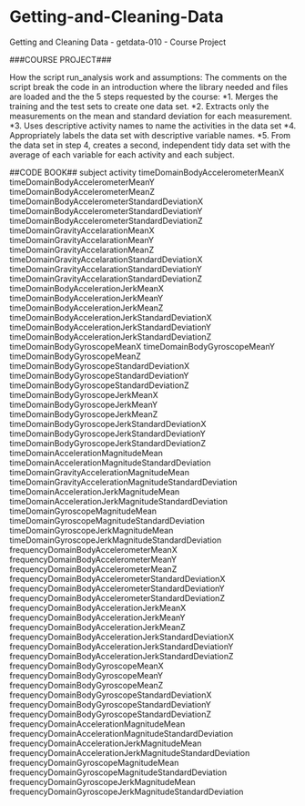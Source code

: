 # Getting-and-Cleaning-Data
Getting and Cleaning Data - getdata-010 - Course Project

###COURSE PROJECT###

How the script run_analysis work and assumptions:
The comments on the script break the code in an introduction where the library needed and files are loaded and the the 5 steps requested by the course:
*1. Merges the training and the test sets to create one data set.
*2. Extracts only the measurements on the mean and standard deviation for each measurement. 
*3. Uses descriptive activity names to name the activities in the data set
*4. Appropriately labels the data set with descriptive variable names. 
*5. From the data set in step 4, creates a second, independent tidy data set with the average of each variable for each activity and each subject.

##CODE BOOK##
subject
activity
timeDomainBodyAccelerometerMeanX
timeDomainBodyAccelerometerMeanY
timeDomainBodyAccelerometerMeanZ
timeDomainBodyAccelerometerStandardDeviationX
timeDomainBodyAccelerometerStandardDeviationY
timeDomainBodyAccelerometerStandardDeviationZ
timeDomainGravityAccelarationMeanX
timeDomainGravityAccelarationMeanY
timeDomainGravityAccelarationMeanZ
timeDomainGravityAccelarationStandardDeviationX
timeDomainGravityAccelarationStandardDeviationY
timeDomainGravityAccelarationStandardDeviationZ
timeDomainBodyAccelerationJerkMeanX
timeDomainBodyAccelerationJerkMeanY
timeDomainBodyAccelerationJerkMeanZ
timeDomainBodyAccelerationJerkStandardDeviationX
timeDomainBodyAccelerationJerkStandardDeviationY
timeDomainBodyAccelerationJerkStandardDeviationZ
timeDomainBodyGyroscopeMeanX
timeDomainBodyGyroscopeMeanY
timeDomainBodyGyroscopeMeanZ
timeDomainBodyGyroscopeStandardDeviationX
timeDomainBodyGyroscopeStandardDeviationY
timeDomainBodyGyroscopeStandardDeviationZ
timeDomainBodyGyroscopeJerkMeanX
timeDomainBodyGyroscopeJerkMeanY
timeDomainBodyGyroscopeJerkMeanZ
timeDomainBodyGyroscopeJerkStandardDeviationX
timeDomainBodyGyroscopeJerkStandardDeviationY
timeDomainBodyGyroscopeJerkStandardDeviationZ
timeDomainAccelerationMagnitudeMean
timeDomainAccelerationMagnitudeStandardDeviation
timeDomainGravityAccelerationMagnitudeMean
timeDomainGravityAccelerationMagnitudeStandardDeviation
timeDomainAccelerationJerkMagnitudeMean
timeDomainAccelerationJerkMagnitudeStandardDeviation
timeDomainGyroscopeMagnitudeMean
timeDomainGyroscopeMagnitudeStandardDeviation
timeDomainGyroscopeJerkMagnitudeMean
timeDomainGyroscopeJerkMagnitudeStandardDeviation
frequencyDomainBodyAccelerometerMeanX
frequencyDomainBodyAccelerometerMeanY
frequencyDomainBodyAccelerometerMeanZ
frequencyDomainBodyAccelerometerStandardDeviationX
frequencyDomainBodyAccelerometerStandardDeviationY
frequencyDomainBodyAccelerometerStandardDeviationZ
frequencyDomainBodyAccelerationJerkMeanX
frequencyDomainBodyAccelerationJerkMeanY
frequencyDomainBodyAccelerationJerkMeanZ
frequencyDomainBodyAccelerationJerkStandardDeviationX
frequencyDomainBodyAccelerationJerkStandardDeviationY
frequencyDomainBodyAccelerationJerkStandardDeviationZ
frequencyDomainBodyGyroscopeMeanX
frequencyDomainBodyGyroscopeMeanY
frequencyDomainBodyGyroscopeMeanZ
frequencyDomainBodyGyroscopeStandardDeviationX
frequencyDomainBodyGyroscopeStandardDeviationY
frequencyDomainBodyGyroscopeStandardDeviationZ
frequencyDomainAccelerationMagnitudeMean
frequencyDomainAccelerationMagnitudeStandardDeviation
frequencyDomainAccelerationJerkMagnitudeMean
frequencyDomainAccelerationJerkMagnitudeStandardDeviation
frequencyDomainGyroscopeMagnitudeMean
frequencyDomainGyroscopeMagnitudeStandardDeviation
frequencyDomainGyroscopeJerkMagnitudeMean
frequencyDomainGyroscopeJerkMagnitudeStandardDeviation
